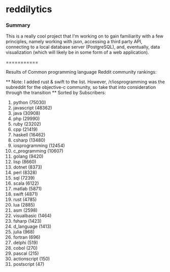reddilytics
===========

### Summary

This is a really cool project that I'm working on to gain familiarity with a few principles, namely working with json,
accessing a third party API, connecting to a local database server (PostgreSQL), and, eventually, data visualization (which will likely be in some form of a web application). 

===========


Results of Common programming language Reddit community rankings: 


** Note: I added rust & swift to the list.  However, /r/iosprogramming was the subreddit for the objective-c community, so take that into consideration through the transition **
Sorted by Subscribers: 

1. python (75030)
2. javascript (48362)
3. java (30908)
4. php (29990)
5. ruby (23202)
6. cpp (21419)
7. haskell (16462)
8. csharp (13480)
9. iosprogramming (12454)
10. c_programming (10607)
11. golang (9420)
12. lisp (8660)
13. dotnet (8373)
14. perl (8328)
15. sql (7239)
16. scala (6122)
17. matlab (5871)
18. swift (4871)
19. rust (4785)
20. lua (2885)
21. asm (2598)
22. visualbasic (1464)
23. fsharp (1423)
24. d_language (1413)
25. julia (968)
26. fortran (696)
27. delphi (519)
28. cobol (270)
29. pascal (215)
30. actionscript (150)
31. postscript (47)
